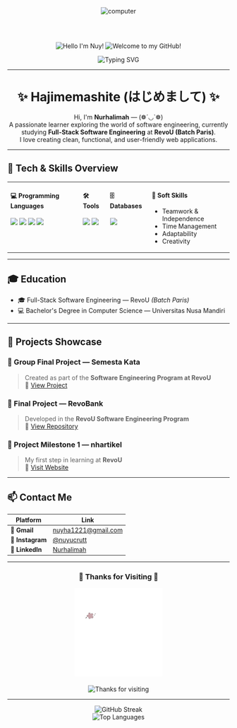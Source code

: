 <div align="center">
  <img alt="computer" width="1000px" src="Untitled design.gif">
</div>

<br><br>

<!-- Animated Header -->
<div align="center">

<p align="center">
  <!-- Bagian 1: Hello I'm Nuy! (ungu) -->
  <img src="https://readme-typing-svg.demolab.com?font=Fira+Code&size=45&duration=2600&pause=0&color=9C6ADE&center=false&vCenter=true&width=400&lines=Hello+I'm+Nuy!+" alt="Hello I'm Nuy!" />
  
  <!-- Bagian 2: Welcome to my GitHub! (warna kedua, mulai langsung setelah teks pertama selesai) -->
  <img src="https://readme-typing-svg.demolab.com?font=Fira+Code&size=45&duration=3200&pause=0&color=8D7500&center=false&vCenter=true&width=600&startDelay=2600&lines=Welcome+to+my+GitHub!" alt="Welcome to my GitHub!" />
</p>



![Typing SVG](https://readme-typing-svg.demolab.com?font=Fira+Code&size=25&duration=3000&pause=500&color=820790&center=true&vCenter=true&width=800&lines=Junior+Full-Stack+Software+Engineer💻;Frontend+💻)

</div>


---

<h1 align="center">✨ Hajimemashite (はじめまして) ✨</h1>

<p align="center">
Hi, I'm <b>Nurhalimah</b> — (❁´◡`❁)<br>
A passionate learner exploring the world of software engineering, currently studying <b>Full-Stack Software Engineering</b> at <b>RevoU (Batch Paris)</b>. <br>
I love creating clean, functional, and user-friendly web applications.
</p>

---

## 🧠 Tech & Skills Overview

<table>
  <tr>
    <td valign="top">
      <h4>💻 Programming Languages</h4>
      <p align="left">
        <img src="https://img.shields.io/badge/HTML5-E34F26?style=for-the-badge&logo=html5&logoColor=white" />
        <img src="https://img.shields.io/badge/CSS3-1572B6?style=for-the-badge&logo=css3&logoColor=white" />
        <img src="https://img.shields.io/badge/React.js-61DAFB?style=for-the-badge&logo=react&logoColor=black" />
        <img src="https://img.shields.io/badge/Python-3776AB?style=for-the-badge&logo=python&logoColor=white" />
      </p>
    </td>
    <td valign="top">
      <h4>🛠️ Tools</h4>
      <p align="left">
        <img src="https://img.shields.io/badge/Git-F05032?style=for-the-badge&logo=git&logoColor=white" />
        <img src="https://img.shields.io/badge/VS%20Code-0078D4?style=for-the-badge&logo=visual-studio-code&logoColor=white" />
      </p>
    </td>
    <td valign="top">
      <h4>🗄️ Databases</h4>
      <p align="left">
        <img src="https://img.shields.io/badge/MySQL-4479A1?style=for-the-badge&logo=mysql&logoColor=white" />
      </p>
    </td>
    <td valign="top">
      <h4>🤝 Soft Skills</h4>
      <ul>
        <li>Teamwork & Independence</li>
        <li>Time Management</li>
        <li>Adaptability</li>
        <li>Creativity</li>
      </ul>
    </td>
  </tr>
</table>

---

## 🎓 Education
- 🎓 Full-Stack Software Engineering — RevoU *(Batch Paris)*  
- 💻 Bachelor's Degree in Computer Science — Universitas Nusa Mandiri  

---

## 🚀 Projects Showcase

### 📂 Group Final Project — Semesta Kata
> Created as part of the **Software Engineering Program at RevoU**  
🔗 [View Project](https://drive.google.com/file/d/15QxDIf0uOh-V-vT0suLzw5R73Y_vd0vO/view?usp=sharing)

### 📂 Final Project — RevoBank
> Developed in the **RevoU Software Engineering Program**  
🔗 [View Repository](https://github.com/nuyucrutt/RevoBank)

### 📂 Project Milestone 1 — nhartikel
> My first step in learning at **RevoU**  
🔗 [Visit Website](https://nhartikel.my.id/)

---

## 📫 Contact Me

| Platform | Link |
|-----------|------|
| 📧 **Gmail** | [nuyha1221@gmail.com](mailto:nuyha1221@gmail.com) |
| 📸 **Instagram** | [@nuyucrutt](https://www.instagram.com/nuyucrutt/) |
| 💼 **LinkedIn** | [Nurhalimah](https://www.linkedin.com/in/nurhalimah-9304521b0/) |

---

<h3 align="center">🌸 Thanks for Visiting 🌸</h3>

<div align="center">
  <img alt="Logo" width="200px" src="NH-unscreen.gif" /><br><br>
  <img height="90px" alt="Thanks for visiting" width="800px" src="https://raw.githubusercontent.com/BrunnerLivio/brunnerlivio/master/images/marquee.svg" />
</div>

---

<p align="center">
  <img src="https://github-readme-streak-stats.herokuapp.com/?user=nuyucrutt&theme=tokyonight&hide_border=true" alt="GitHub Streak" /><br>
  <img src="https://github-readme-stats.vercel.app/api/top-langs/?username=nuyucrutt&layout=compact&theme=tokyonight&hide_border=true" alt="Top Languages" />
</p>
